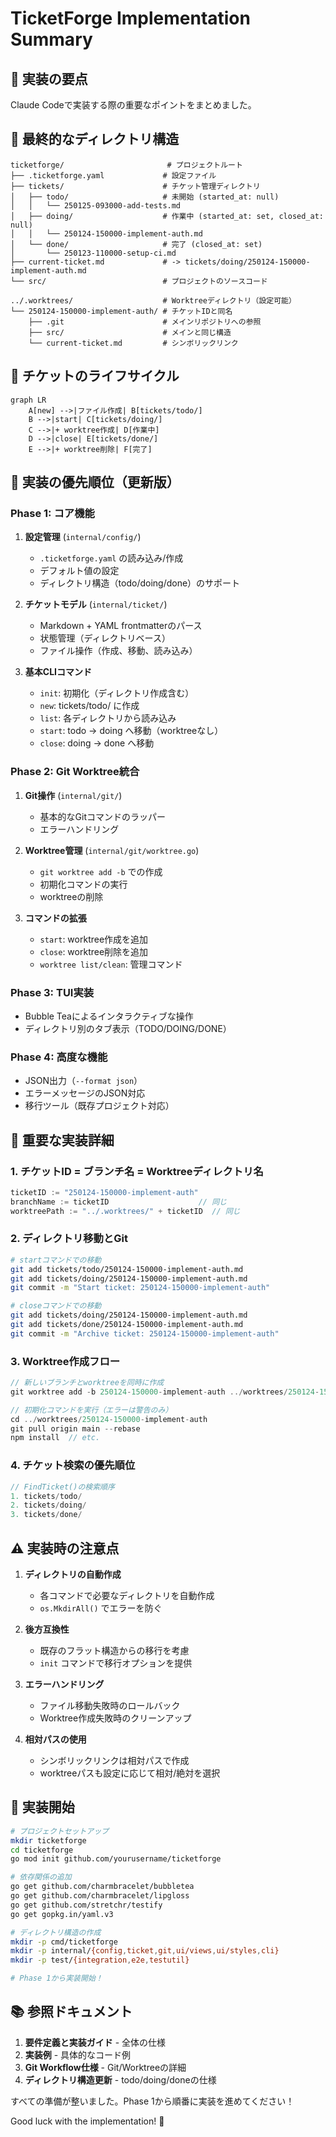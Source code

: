 # TicketForge Implementation Summary

## 🎯 実装の要点

Claude Codeで実装する際の重要なポイントをまとめました。

## 📁 最終的なディレクトリ構造

```
ticketforge/                       # プロジェクトルート
├── .ticketforge.yaml             # 設定ファイル
├── tickets/                      # チケット管理ディレクトリ
│   ├── todo/                     # 未開始 (started_at: null)
│   │   └── 250125-093000-add-tests.md
│   ├── doing/                    # 作業中 (started_at: set, closed_at: null)
│   │   └── 250124-150000-implement-auth.md
│   └── done/                     # 完了 (closed_at: set)
│       └── 250123-110000-setup-ci.md
├── current-ticket.md             # -> tickets/doing/250124-150000-implement-auth.md
└── src/                          # プロジェクトのソースコード

../.worktrees/                    # Worktreeディレクトリ（設定可能）
└── 250124-150000-implement-auth/ # チケットIDと同名
    ├── .git                      # メインリポジトリへの参照
    ├── src/                      # メインと同じ構造
    └── current-ticket.md         # シンボリックリンク
```

## 🔄 チケットのライフサイクル

```mermaid
graph LR
    A[new] -->|ファイル作成| B[tickets/todo/]
    B -->|start| C[tickets/doing/]
    C -->|+ worktree作成| D[作業中]
    D -->|close| E[tickets/done/]
    E -->|+ worktree削除| F[完了]
```

## 📝 実装の優先順位（更新版）

### Phase 1: コア機能
1. **設定管理** (`internal/config/`)
   - `.ticketforge.yaml` の読み込み/作成
   - デフォルト値の設定
   - ディレクトリ構造（todo/doing/done）のサポート

2. **チケットモデル** (`internal/ticket/`)
   - Markdown + YAML frontmatterのパース
   - 状態管理（ディレクトリベース）
   - ファイル操作（作成、移動、読み込み）

3. **基本CLIコマンド**
   - `init`: 初期化（ディレクトリ作成含む）
   - `new`: tickets/todo/ に作成
   - `list`: 各ディレクトリから読み込み
   - `start`: todo → doing へ移動（worktreeなし）
   - `close`: doing → done へ移動

### Phase 2: Git Worktree統合
1. **Git操作** (`internal/git/`)
   - 基本的なGitコマンドのラッパー
   - エラーハンドリング

2. **Worktree管理** (`internal/git/worktree.go`)
   - `git worktree add -b` での作成
   - 初期化コマンドの実行
   - worktreeの削除

3. **コマンドの拡張**
   - `start`: worktree作成を追加
   - `close`: worktree削除を追加
   - `worktree list/clean`: 管理コマンド

### Phase 3: TUI実装
- Bubble Teaによるインタラクティブな操作
- ディレクトリ別のタブ表示（TODO/DOING/DONE）

### Phase 4: 高度な機能
- JSON出力（`--format json`）
- エラーメッセージのJSON対応
- 移行ツール（既存プロジェクト対応）

## 🔑 重要な実装詳細

### 1. チケットID = ブランチ名 = Worktreeディレクトリ名
```go
ticketID := "250124-150000-implement-auth"
branchName := ticketID                    // 同じ
worktreePath := "../.worktrees/" + ticketID  // 同じ
```

### 2. ディレクトリ移動とGit
```bash
# startコマンドでの移動
git add tickets/todo/250124-150000-implement-auth.md
git add tickets/doing/250124-150000-implement-auth.md
git commit -m "Start ticket: 250124-150000-implement-auth"

# closeコマンドでの移動
git add tickets/doing/250124-150000-implement-auth.md
git add tickets/done/250124-150000-implement-auth.md
git commit -m "Archive ticket: 250124-150000-implement-auth"
```

### 3. Worktree作成フロー
```go
// 新しいブランチとworktreeを同時に作成
git worktree add -b 250124-150000-implement-auth ../worktrees/250124-150000-implement-auth

// 初期化コマンドを実行（エラーは警告のみ）
cd ../worktrees/250124-150000-implement-auth
git pull origin main --rebase
npm install  // etc.
```

### 4. チケット検索の優先順位
```go
// FindTicket()の検索順序
1. tickets/todo/
2. tickets/doing/
3. tickets/done/
```

## ⚠️ 実装時の注意点

1. **ディレクトリの自動作成**
   - 各コマンドで必要なディレクトリを自動作成
   - `os.MkdirAll()` でエラーを防ぐ

2. **後方互換性**
   - 既存のフラット構造からの移行を考慮
   - `init` コマンドで移行オプションを提供

3. **エラーハンドリング**
   - ファイル移動失敗時のロールバック
   - Worktree作成失敗時のクリーンアップ

4. **相対パスの使用**
   - シンボリックリンクは相対パスで作成
   - worktreeパスも設定に応じて相対/絶対を選択

## 🚀 実装開始

```bash
# プロジェクトセットアップ
mkdir ticketforge
cd ticketforge
go mod init github.com/yourusername/ticketforge

# 依存関係の追加
go get github.com/charmbracelet/bubbletea
go get github.com/charmbracelet/lipgloss
go get github.com/stretchr/testify
go get gopkg.in/yaml.v3

# ディレクトリ構造の作成
mkdir -p cmd/ticketforge
mkdir -p internal/{config,ticket,git,ui/views,ui/styles,cli}
mkdir -p test/{integration,e2e,testutil}

# Phase 1から実装開始！
```

## 📚 参照ドキュメント

1. **要件定義と実装ガイド** - 全体の仕様
2. **実装例** - 具体的なコード例
3. **Git Workflow仕様** - Git/Worktreeの詳細
4. **ディレクトリ構造更新** - todo/doing/doneの仕様

すべての準備が整いました。Phase 1から順番に実装を進めてください！

Good luck with the implementation! 🎉